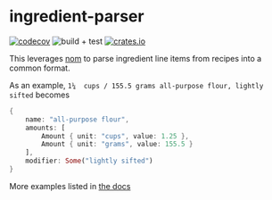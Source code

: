 # ingredient-parser

[![codecov](https://codecov.io/gh/nickysemenza/ingredient-parser/branch/main/graph/badge.svg?token=5GJCVD15RH)](https://codecov.io/gh/nickysemenza/ingredient-parser)
![build + test](https://github.com/nickysemenza/ingredient-parser/workflows/build%20+%20test/badge.svg)
[![crates.io](https://docs.rs/ingredient/badge.svg)](https://docs.rs/ingredient/latest/ingredient/)

This leverages [nom](https://github.com/Geal/nom) to parse ingredient line items from recipes into a common format.


As an example, `1¼  cups / 155.5 grams all-purpose flour, lightly sifted`  becomes
```rust
{
    name: "all-purpose flour",
    amounts: [
        Amount { unit: "cups", value: 1.25 },
        Amount { unit: "grams", value: 155.5 }
    ],
    modifier: Some("lightly sifted")
}
```
More examples listed in [the docs](https://docs.rs/ingredient/)
